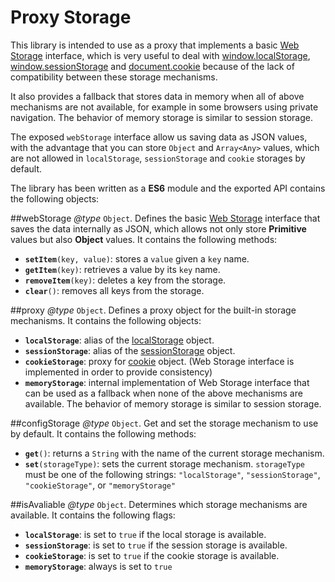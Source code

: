 # Proxy Storage

This library is intended to use as a proxy that implements a basic [Web Storage](https://developer.mozilla.org/en-US/docs/Web/API/Storage) interface, which is very useful to deal with [window.localStorage](https://developer.mozilla.org/en-US/docs/Web/API/Window/localStorage), [window.sessionStorage](https://developer.mozilla.org/en-US/docs/Web/API/Window/sessionStorage) and [document.cookie](https://developer.mozilla.org/en-US/docs/Web/API/Document/cookie) because of the lack of compatibility between these storage mechanisms.

It also provides a fallback that stores data in memory when all of above mechanisms are not available, for example in some browsers using private navigation. The behavior of memory storage is similar to session storage.

The exposed `webStorage` interface allow us saving data as JSON values, with the advantage that you can store `Object` and `Array<Any>` values, which are not allowed in `localStorage`, `sessionStorage` and `cookie` storages by default.

The library has been written as a **ES6** module and the exported API contains the following objects:

##webStorage
_@type_ `Object`. Defines the basic [Web Storage](https://developer.mozilla.org/en-US/docs/Web/API/Storage) interface that saves the data internally as JSON, which allows not only store **Primitive** values but also **Object** values. It contains the following methods:

- **`setItem`**`(key, value)`: stores a `value` given a `key` name.
- **`getItem`**`(key)`: retrieves a value by its `key` name.
- **`removeItem`**`(key)`: deletes a key from the storage.
- **`clear`**`()`: removes all keys from the storage.

##proxy
_@type_ `Object`. Defines a proxy object for the built-in storage mechanisms. It contains the following objects:

- **`localStorage`**: alias of the [localStorage](https://developer.mozilla.org/en-US/docs/Web/API/Window/localStorage) object.
- **`sessionStorage`**: alias of the [sessionStorage](https://developer.mozilla.org/en-US/docs/Web/API/Window/sessionStorage) object.
- **`cookieStorage`**: proxy for [cookie](https://developer.mozilla.org/en-US/docs/Web/API/Document/cookie) object. (Web Storage interface is implemented in order to provide consistency)
- **`memoryStorage`**: internal implementation of Web Storage interface that can be used as a fallback when none of the above mechanisms are available. The behavior of memory storage is similar to session storage.

##configStorage
_@type_ `Object`. Get and set the storage mechanism to use by default. It contains the following methods:

- **`get`**`()`: returns a `String` with the name of the current storage mechanism.
- **`set`**`(storageType)`: sets the current storage mechanism. `storageType` must be one of the following strings: `"localStorage"`, `"sessionStorage"`, `"cookieStorage"`, or `"memoryStorage"`

##isAvaliable
_@type_ `Object`. Determines which storage mechanisms are available. It contains the following flags:

- **`localStorage`**: is set to `true` if the local storage is available.
- **`sessionStorage`**: is set to `true` if the session storage is available.
- **`cookieStorage`**: is set to `true` if the cookie storage is available.
- **`memoryStorage`**: always is set to `true`

